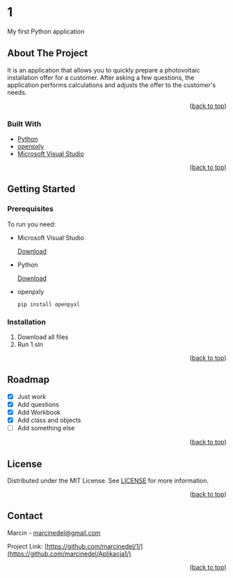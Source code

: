 # 1
My first Python application
<!-- ABOUT THE PROJECT -->
## About The Project
It is an application that allows you to quickly prepare a photovoltaic installation offer for a customer. After asking a few questions, the application performs calculations and adjusts the offer to the customer's needs.
<p align="right">(<a href="#top">back to top</a>)</p>



### Built With



* [Python](https://www.python.org/)
* [openpxly](https://github.com/dotnet/ef6/wiki)
* [Microsoft Visual Studio](https://visualstudio.microsoft.com/)


<p align="right">(<a href="#top">back to top</a>)</p>



<!-- GETTING STARTED -->
## Getting Started


### Prerequisites

To run you need:
* Microsoft Visual Studio
  
  [Download](https://visualstudio.microsoft.com/)
* Python

  [Download](https://www.python.org/download)
* openpxly
  ```
  pip install openpyxl
  ```
  

### Installation

1. Download all files
2. Run 1.sln
  

<p align="right">(<a href="#top">back to top</a>)</p>




<!-- ROADMAP -->
## Roadmap

- [x] Just work
- [x] Add questions
- [x] Add Workbook
- [x] Add class and objects
- [ ] Add something else

<p align="right">(<a href="#top">back to top</a>)</p>



<!-- LICENSE -->
## License

Distributed under the MIT License. See [LICENSE](https://choosealicense.com/licenses/mit/) for more information.

<p align="right">(<a href="#top">back to top</a>)</p>



<!-- CONTACT -->
## Contact

Marcin - marcinedel@gmail.com

Project Link: [https://github.com/marcinedel/1/](https://github.com/marcinedel/Aplikacja1/)

<p align="right">(<a href="#top">back to top</a>)</p>
